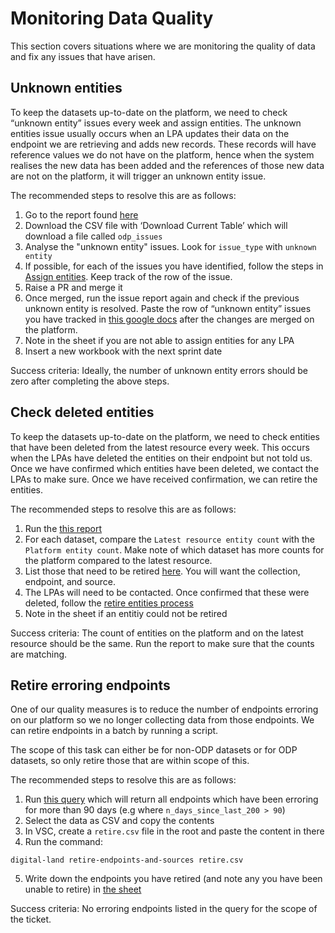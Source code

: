 # Monitoring Data Quality

This section covers situations where we are monitoring the quality of data and fix any issues that have arisen.


## Unknown entities
To keep the datasets up-to-date on the platform, we need to check “unknown entity” issues every week and assign entities.
The unknown entities issue usually occurs when an LPA updates their data on the endpoint we are retrieving and adds new records. These records will have reference values we do not have on the platform, hence when the system realises the new data has been added and the references of those new data are not on the platform, it will trigger an unknown entity issue.

The recommended steps to resolve this are as follows:

1. Go to the report found [here](https://config-manager-prototype.herokuapp.com/reporting/odp-summary/issue)
2. Download the CSV file with ‘Download Current Table’ which will download a file called `odp_issues`
3. Analyse the "unknown entity" issues. Look for `issue_type` with `unknown entity`
4. If possible, for each of the issues you have identified, follow the steps in [Assign entities](Assign-entities). Keep track of the row of the issue.
5. Raise a PR and merge it
6. Once merged, run the issue report again and check if the previous unknown entity is resolved.  Paste the row of “unknown entity” issues you have tracked in [this google docs](https://docs.google.com/spreadsheets/d/1gZ_SIx9jdko_aD3QRZUJh39PdNHISS1N/edit?usp=drive_link&ouid=105995804157199974210&rtpof=true&sd=true) after the changes are merged on the platform.
7. Note in the sheet if you are not able to assign entities for any LPA
8. Insert a new workbook with the next sprint date

Success criteria: 
Ideally, the number of unknown entity errors should be zero after completing the above steps.


## Check deleted entities

To keep the datasets up-to-date on the platform, we need to check entities that have been deleted from the latest resource every week. This occurs when the LPAs have deleted the entities on their endpoint but not told us. Once we have confirmed which entities have been deleted, we contact the LPAs to make sure. Once we have received confirmation, we can retire the entities.

The recommended steps to resolve this are as follows:

1. Run the [this report](https://colab.research.google.com/github/digital-land/jupyter-analysis/blob/9f29d13f56ba40f476a28947fd03f6c123d7a04f/service_report/Compare_entity_count.ipynb#scrollTo=f8c51819-c013-4473-a08d-140fe69d6bd7)
2. For each dataset, compare the `Latest resource entity count` with the `Platform entity count`. Make note of which dataset has more counts for the platform compared to the latest resource.
3. List those that need to be retired [here](https://docs.google.com/spreadsheets/d/1M1Zj_iuYFmd5d29TBUFo6lyaQpeylbnI/edit?usp=sharing&ouid=118336900984695995103&rtpof=true&sd=true). You will want the collection, endpoint, and source.
4. The LPAs will need to be contacted. Once confirmed that these were deleted, follow the [retire entities process](Retire-entities)
5. Note in the sheet if an entitiy could not be retired

Success criteria: 
The count of entities on the platform and on the latest resource should be the same. Run the report to make sure that the counts are matching.

## Retire erroring endpoints

One of our quality measures is to reduce the number of endpoints erroring on our platform so we no longer collecting data from those endpoints. We can retire endpoints in a batch by running a script. 

The scope of this task can either be for non-ODP datasets or for ODP datasets, so only retire those that are within scope of this.

The recommended steps to resolve this are as follows:

1. Run [this query](https://datasette.planning.data.gov.uk/digital-land?sql=WITH+unique_endpoints+AS+%28%0D%0A++SELECT%0D%0A++++collection%2C%0D%0A++++pipeline+as+dataset%2C%0D%0A++++endpoint%2C%0D%0A++++organisation%2C%0D%0A++++name%2C%0D%0A++++MIN%28endpoint_entry_date%29+AS+endpoint_entry_date%0D%0A++FROM%0D%0A++++reporting_historic_endpoints%0D%0A++WHERE%0D%0A++++%28%0D%0A++++++%22endpoint_end_date%22+is+null%0D%0A++++++OR+%22endpoint_end_date%22+%3D+%22%22%0D%0A++++%29%0D%0A++++AND+%22endpoint_entry_date%22+%3C+DATE%28%27now%27%2C+%27-1+year%27%29%0D%0A++++AND+%22status%22+NOT+LIKE+%222%25%22%0D%0A++GROUP+BY%0D%0A++++collection%2C%0D%0A++++endpoint%2C%0D%0A++++name%0D%0A%29%2C%0D%0Alatest_log_entry+AS+%28%0D%0A++SELECT%0D%0A++++endpoint%2C%0D%0A++++MAX%28latest_log_entry_date%29+AS+latest_200_log_entry_date%0D%0A++FROM%0D%0A++++reporting_historic_endpoints%0D%0A++WHERE%0D%0A++++status+%3D+%27200%27%0D%0A++GROUP+BY%0D%0A++++endpoint%0D%0A%29%0D%0ASELECT%0D%0Aue.collection%2C%0D%0A++ue.dataset%2C%0D%0A++ue.name%2C%0D%0A++p.project%2C%0D%0A++p.provision_reason%2C%0D%0A++ue.endpoint%2C%0D%0A++strftime%28%27%25d-%25m-%25Y%27%2C+ue.endpoint_entry_date%29+as+endpoint_entry_date%2C%0D%0A++strftime%28%27%25d-%25m-%25Y%27%2C+l.latest_200_log_entry_date%29+as+latest_200_log_entry_date%2C%0D%0A++CAST%28%0D%0A++++julianday%28%27now%27%29+-+julianday%28l.latest_200_log_entry_date%29+AS+int64%0D%0A++%29+as+n_days_since_last_200%2C%0D%0A++s.source%0D%0AFROM%0D%0A++unique_endpoints+ue%0D%0A++LEFT+JOIN+source+s+ON+ue.endpoint+%3D+s.endpoint%0D%0A++LEFT+JOIN+latest_log_entry+l+ON+ue.endpoint+%3D+l.endpoint%0D%0A++LEFT+JOIN+provision+p+on+ue.dataset+%3D+p.dataset%0D%0A++and+ue.organisation+%3D+p.organisation%0D%0AWHERE%0D%0A++%28%0D%0A++++l.latest_200_log_entry_date+%3C+DATE%28%27now%27%2C+%27-5+day%27%29%0D%0A++++OR+l.latest_200_log_entry_date+IS+NULL%0D%0A++%29%0D%0A++AND+%22n_days_since_last_200%22+%3E+90%0D%0AORDER+BY%0D%0A++ue.dataset%2C%0D%0A++julianday%28%27now%27%29+-+julianday%28l.latest_200_log_entry_date%29+desc) which will return all endpoints which have been erroring for more than 90 days (e.g where `n_days_since_last_200 > 90`)
2. Select the data as CSV and  copy the contents 
3. In VSC, create a `retire.csv` file in the root and paste the content in there
4. Run the command:

```
digital-land retire-endpoints-and-sources retire.csv
```
5. Write down the endpoints you have retired (and note any you have been unable to retire) in [the sheet](https://docs.google.com/spreadsheets/d/1M1Zj_iuYFmd5d29TBUFo6lyaQpeylbnI/edit?gid=1103537962#gid=1103537962)

Success criteria:
No erroring endpoints listed in the query for the scope of the ticket.